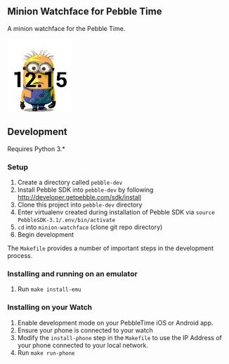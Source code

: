 ## Minion Watchface for Pebble Time

A minion watchface for the Pebble Time.

![Screenshot](docs/screenshot01.png)

## Development

Requires Python 3.*

### Setup
1. Create a directory called `pebble-dev`
2. Install Pebble SDK into `pebble-dev` by following http://developer.getpebble.com/sdk/install
3. Clone this project into `pebble-dev` directory
4. Enter virtualenv created during installation of Pebble SDK via `source PebbleSDK-3.1/.env/bin/activate`
5. `cd` into `minion-watchface` (clone git repo directory)
6. Begin development

The `Makefile` provides a number of important steps in the development process.

### Installing and running on an emulator

1. Run `make install-emu`

### Installing on your Watch

1. Enable development mode on your PebbleTime iOS or Android app.
2. Ensure your phone is connected to your watch
3. Modify the `install-phone` step in the `Makefile` to use the IP Address of your phone connected to your local network.
4. Run `make run-phone`
